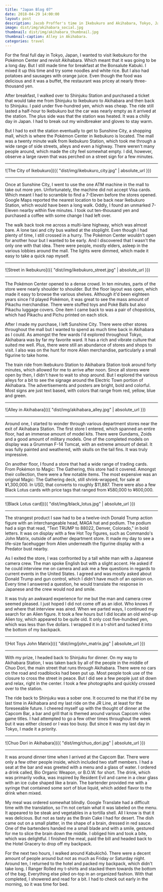 ```yaml
---
title: "Japan Blog 07"
date: 2018-04-29 14:00:00
layout: post
description: Jacob Proffer's time in Ikebukuro and Akihabara, Tokyo, Japan.
image: dist/img/akihabara_social.jpg
thumbnail: dist/img/akihabara_thumbnail.jpg
thumbnail-caption: Alley in Akihabara.
categories: travel
---
```


For the final full day in Tokyo, Japan, I wanted to visit Ikebukuro for the Pokémon Center and revisit Akihabara. Which meant that it was going to be a long day. But I still made time for breakfast at the Bonsalute Kabuki. I mixed it up this time and try some noodles and white rice. But I also had potatoes and sausages with orange juice. Even though the food was delicious and it was a buffet, the restaurant was pricey at nearly three-thousand yen.

After breakfast, I walked over to Shinjuku Station and purchased a ticket that would take me from Shinjuku to Ikebukuro to Akihabara and then back to Shinjuku. I paid under five-hundred yen, which was cheap. The ride still lasted a half-hour to Ikebukuro but the car was nearly empty as it arrived at the station. The plus side was that the station was heated. It was a chilly day in Japan. I had to break out my windbreaker and gloves to stay warm.

But I had to exit the station eventually to get to Sunshine City, a shopping mall, which is where the Pokémon Center in Ikebukuro is located. The mall was a twenty minute walk from Ikebukuro Station, which took me through a wide range of side streets, alleys and even a highway. There weren't many people around, which made the city feel somewhat empty. I did, however, observe a large raven that was perched on a street sign for a few minutes.

---

![The City of Ikebukuro]({{ "dist/img/ikebukuro_city.jpg" | absolute_url }})

---

Once at Sunshine City, I went to use the one ATM machine in the mall to take out more yen. Unfortunately, the machine did not accept Visa cards. Which meant I had to scramble to find a 7-Eleven before the stores opened. Google Maps reported the nearest location to be back near Ikebukuro Station, which would have been a long walk. Oddly, I found an unmarked 7-Eleven nearby within five minutes. I took out ten-thousand yen and purchased a coffee with some change I had left over.

The walk back took me across a multi-lane highway, which was almost bare. A lone taxi and city bus waited at the stoplight. Even though I had plenty of time, I still crossed in a hurry. The Pokémon Center wouldn't open for another hour but I wanted to be early. And I discovered that I wasn't the only one with that idea. There were people, mostly elders, asleep in the various lobbies around the mall. The lights were dimmed, which made it easy to take a quick nap myself.

---

![Street in Ikebukuro]({{ "dist/img/ikebukuro_street.jpg" | absolute_url }})

---

The Pokémon Center opened to a dense crowd. In ten minutes, parts of the store were nearly shoulder to shoulder. But the floor layout was open, which made it easy to browse the various shelves. Although it'd been eighteen years since I'd played Pokémon, it was great to see the mass amount of Pikachu merchandise. There were stuffed toys and Poké Balls but also Pikachu luggage covers. One item I came back to was a pair of chopsticks, which had Pikachu and Pichu printed on each stick.

After I made my purchase, I left Sunshine City. There were other stores throughout the mall but I wanted to spend as much time back in Akihabara as I could. As amongst the few wards I'd explored throughout Tokyo, Akihabara was by far my favorite ward. It has a rich and vibrate culture that suited me well. Plus, there were still an abundance of stores and shops to visit. I also was on the hunt for more Alien merchandise, particularly a small figurine to take home.

The train ride from Ikebukuro Station to Akihabara Station took around forty minutes, which allowed for me to arrive after noon. Since all stores were open by then, I didn't have to wait to shop around. But I explored the various alleys for a bit to see the signage around the Electric Town portion of Akihabara. The advertisements and posters are bright, bold and colorful. Most signs are just text based, with colors that range from red, yellow, blue and green.

---

![Alley in Akihabara]({{ "dist/img/akihabara_alley.jpg" | absolute_url }})

---

Around one, I started to wonder through various department stores near the exit of Akihabara Station. The first store I entered, which spanned an entire floor, had an immense amount of model kits. There were Gundams, Zoids and a good amount of military models. One of the completed models on display was a Grumman F-14 Tomcat, with an extreme amount of detail. It was fully painted and weathered, with skulls on the tail fins. It was truly impressive.

On another floor, I found a store that had a wide range of trading cards. From Pokémon to Magic: The Gathering, this store had it covered. Amongst their collection, there were a few notable items. The most expensive was an original Magic: The Gathering deck, still shrink-wrapped, for sale at ¥1,300,000. In USD, that converts to roughly $11,887. There were also a few Black Lotus cards with price tags that ranged from ¥580,000 to ¥600,000.

---

![Black Lotus card]({{ "dist/img/black_lotus.jpg" | absolute_url }})

---

The strangest product I saw had to be a twelve-inch Donald Trump action figure with an interchangeable head, MAGA hat and podium. The podium had a sign that read, "Text TRUMP to 88022, Denver, Colorado," in bold letters. It was on display with a few Hot Toy figures, such as Commando's John Matrix, outside of another department store. It made my day to see a life-size facehugger from Alien underneath the figurine display with a Predator bust nearby.

As I exited the store, I was confronted by a tall white man with a Japanese camera crew. The man spoke English but with a slight accent. He asked if he could interview me on camera and ask me a few questions in regards to current events in the United States. I agreed and was mostly asked about Donald Trump and gun control, which I didn't have much of an opinion on. Every time I answered a question, he would translate the response in Japanese and the crew would nod and smile.

It was truly an awkward experience for me but the man and camera crew seemed pleased. I just hoped I did not come off as an idiot. Who knows if and where that interview was aired. When we parted ways, I continued my search for an Alien figure. It took a few hours but I did locate an old wind-up Alien toy, which appeared to be quite old. It only cost five-hundred yen, which was less than five dollars. I wrapped it in a t-shirt and tucked it into the bottom of my backpack.

---

![Hot Toys John Matrix]({{ "dist/img/john_matrix.jpg" | absolute_url }})

---

With my prize, I headed back to Shinjuku for dinner. On my way to Akihabara Station, I was taken back by all of the people in the middle of Chuo Dori, the main street that runs through Akihabara. There were no cars on the road and roadblocks had been put up. Most people took use of the closure to cross the street in peace. But I did see a few people just sit down and relax, right in the center. I took a few photographs and quickly crossed over to the station.

The ride back to Shinjuku was a sober one. It occurred to me that it'd be my last time in Akihabara and my last ride on the JR Line, at least for the foreseeable future. I cheered myself up with the thought of dinner at the Capcom Bar, a bar and grill that is themed around various Capcom video game titles. I had attempted to go a few other times throughout the week but it was either closed or I was too busy. But since it was my last day in Tokyo, I made it a priority.

---

![Chuo Dori in Akihabara]({{ "dist/img/chuo_dori.jpg" | absolute_url }})

---

It was around dinner time when I arrived at the Capcom Bar. There were only a few other people inside, which included two staff members. I had a seat at the bar and was greeted with a menu and a glass of water. I ordered a drink called, Bio Organic Weapon, or B.O.W. for short. The drink, which was primarily vodka, was inspired by Resident Evil and came in a clear glass with an ice cube shaped like a brain. The bartender provided me with a syringe that contained some sort of blue liquid, which added flavor to the drink when mixed.

My meal was ordered somewhat blindly. Google Translate had a difficult time with the translation, so I'm not certain what it was labeled on the menu. It appeared to be steak and vegetables in a tortilla shell. All I know is that it was delicious. But not as tasty as the Brain Cake I had for desert. The dish came out on a small platter, in the shape of a brain, dressed in red sauce. One of the bartenders handed me a small blade and with a smile, gestured for me to slice the brain down the middle. I obliged him and took a bite, which was delightful. I finished the meal, paid the bill and headed back to the Hotel Gracery to drop off my backpack.

For the next two hours, I walked around Kabukichō. There were a decent amount of people around but not as much as Friday or Saturday night. Around ten, I returned to the hotel and packed my backpack, which didn't take long. I Ranger Rolled my t-shirts and stacked them towards the bottom of the bag. Everything else piled on-top in an organized fashion. With that completed, I showered and read for a bit. I had to check out early in the morning, so it was time for bed.
